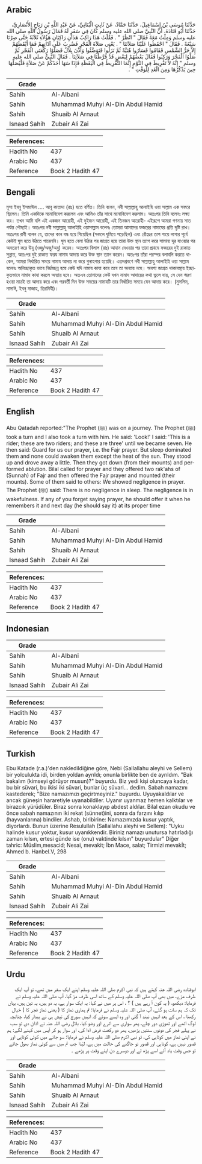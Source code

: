 ## Arabic


<div dir="rtl" lang="ar" style={{fontSize:'larger',backgroundColor:'#f8f9fa',padding:20}}>
حَدَّثَنَا مُوسَى بْنُ إِسْمَاعِيلَ، حَدَّثَنَا حَمَّادٌ، عَنْ ثَابِتٍ الْبُنَانِيِّ، عَنْ عَبْدِ اللَّهِ بْنِ رَبَاحٍ الأَنْصَارِيِّ، حَدَّثَنَا أَبُو قَتَادَةَ، أَنَّ النَّبِيَّ صلى الله عليه وسلم كَانَ فِي سَفَرٍ لَهُ فَمَالَ رَسُولُ اللَّهِ صلى الله عليه وسلم وَمِلْتُ مَعَهُ فَقَالَ ‏"‏ انْظُرْ ‏"‏ ‏.‏ فَقُلْتُ هَذَا رَاكِبٌ هَذَانِ رَاكِبَانِ هَؤُلاَءِ ثَلاَثَةٌ حَتَّى صِرْنَا سَبْعَةً ‏.‏ فَقَالَ ‏"‏ احْفَظُوا عَلَيْنَا صَلاَتَنَا ‏"‏ ‏.‏ يَعْنِي صَلاَةَ الْفَجْرِ فَضُرِبَ عَلَى آذَانِهِمْ فَمَا أَيْقَظَهُمْ إِلاَّ حَرُّ الشَّمْسِ فَقَامُوا فَسَارُوا هُنَيَّةً ثُمَّ نَزَلُوا فَتَوَضَّئُوا وَأَذَّنَ بِلاَلٌ فَصَلَّوْا رَكْعَتَىِ الْفَجْرِ ثُمَّ صَلَّوُا الْفَجْرَ وَرَكِبُوا فَقَالَ بَعْضُهُمْ لِبَعْضٍ قَدْ فَرَّطْنَا فِي صَلاَتِنَا ‏.‏ فَقَالَ النَّبِيُّ صلى الله عليه وسلم ‏"‏ إِنَّهُ لاَ تَفْرِيطَ فِي النَّوْمِ إِنَّمَا التَّفْرِيطُ فِي الْيَقَظَةِ فَإِذَا سَهَا أَحَدُكُمْ عَنْ صَلاَةٍ فَلْيُصَلِّهَا حِينَ يَذْكُرُهَا وَمِنَ الْغَدِ لِلْوَقْتِ ‏"‏ ‏.‏
</div>
<div style={{backgroundColor:'#f8f9fa',padding:20, marginBottom: 10}}><table> <thead> <tr> <th>Grade</th> <th></th> </tr> </thead> <tbody> <tr><td>Sahih</td><td>Al-Albani</td></tr><tr><td>Sahih</td><td>Muhammad Muhyi Al-Din Abdul Hamid</td></tr><tr><td>Sahih</td><td>Shuaib Al Arnaut</td></tr><tr><td>Isnaad Sahih</td><td>Zubair Ali Zai</td></tr></tbody></table><table> <thead> <tr> <th>References:</th> <th></th> </tr> </thead> <tbody><tr><td>Hadith No</td><td>437</td></tr><tr><td>Arabic No</td><td>437</td></tr><tr><td>Reference</td><td>Book 2 Hadith 47</td></tr></tbody></table></div>

## Bengali


<div dir="ltr" lang="bn" style={{fontSize:'larger',backgroundColor:'#f8f9fa',padding:20}}>
মূসা ইবনু ইসমাঈল .... আবূ কাতাদা (রাঃ) হতে বর্ণিত। তিনি বলেন, নবী সাল্লাল্লাহু আলাইহি ওয়া সাল্লাম এক সফরে ছিলেন। তিনি একদিকে মনোনিবেশ করলেন এবং আমিও তাঁর সাথে মনোনিবেশ করলাম। অতঃপর তিনি বলেনঃ লক্ষ্য কর। তখন আমি বলি এই একজন আরোহী, এই দুইজন আরোহী, এই তিনজন আরোহী- এইরূপে আমরা গণনায় সাত পর্যন্ত পৌছাই। অতঃপর নবী সাল্লাল্লাহু আলাইহি ওয়াসাল্লাম বলেনঃ তোমরা আমাদের ফজরের নামাযের প্রতি দৃষ্টি রাখ। অতঃপর রাবী বলেন যে, তাদের কান বন্ধ হয়ে গিয়েছিল (সকলে ঘুমিয়ে পড়েছিল) এবং রৌদ্রের তাপ গায়ে লাগার পূর্বে কেউই ঘুম হতে উঠতে পারেননি। ঘুম হতে বেলা উঠার পর জাগ্রত হয়ে তারা উক্ত স্থান ত্যাগ করে সামান্য দূর যাওয়ার পর অবতরণ করে উযূ (ওজু/অজু/অযু) করেন। অতঃপর বিলাল (রাঃ) আযান দেওয়ার পর তারা প্রথমে ফজরের দুই রাকাত সুন্নাত, অতঃপর দুই রাকাত ফরয নামায আদায় করে উক্ত স্থান ত্যাগ করেন। অতঃপর তাঁরা পরস্পর বলাবলি করতে থাকেন, আমরা নির্ধারিত সময়ে নামায আদায় না করে গুনাহগার হয়েছি। এতদশ্রবণে নবী সাল্লাল্লাহু আলাইহি ওয়া সাল্লাম বলেনঃ অনিচ্ছাকৃত ভাবে নির্দ্রাচ্ছন্ন হয়ে কেউ যদি নামায কাযা করে তবে তা অন্যায় নহে। অবশ্য জাগ্রত থাকাবস্থায় ইচ্ছাকৃতভাবে নামায কাযা করলে অন্যায় হবে। অতএব তোমাদের কেউ যখন নামায আদায়ের কথা ভুলে যায়, সে যেন স্মরণ হওয়া মাত্রই তা আদায় করে এবং পরবর্তী দিন উক্ত সময়ের নামাযটি তার নির্ধারিত সময়ে যেন আদায় করে। (মুসলিম, নাসাঈ, ইবনু মাজাহ, তিরমিযী)।
</div>
<div style={{backgroundColor:'#f8f9fa',padding:20, marginBottom: 10}}><table> <thead> <tr> <th>Grade</th> <th></th> </tr> </thead> <tbody> <tr><td>Sahih</td><td>Al-Albani</td></tr><tr><td>Sahih</td><td>Muhammad Muhyi Al-Din Abdul Hamid</td></tr><tr><td>Sahih</td><td>Shuaib Al Arnaut</td></tr><tr><td>Isnaad Sahih</td><td>Zubair Ali Zai</td></tr></tbody></table><table> <thead> <tr> <th>References:</th> <th></th> </tr> </thead> <tbody><tr><td>Hadith No</td><td>437</td></tr><tr><td>Arabic No</td><td>437</td></tr><tr><td>Reference</td><td>Book 2 Hadith 47</td></tr></tbody></table></div>

## English


<div dir="ltr" lang="en" style={{fontSize:'larger',backgroundColor:'#f8f9fa',padding:20}}>
Abu Qatadah reported:"The Prophet (ﷺ) was on a journey. The Prophet (ﷺ) took a turn and I also took a turn with him. He said: 'Look!' I said: 'This is a rider; these are two riders; and these are three' until we became seven. He then said: Guard for us our prayer, i.e. the Fajr prayer. But sleep dominated them and none could awaken them except the heat of the sun. They stood up and drove away a little. Then they got down (from their mounts) and performed ablution. Bilal called for prayer and they offered two rak'ahs of (Sunnah) of Fajr and then offered the Fajr prayer and mounted (their mounts). Some of them said to others: We showed negligence in prayer. The Prophet (ﷺ) said: There is no negligence in sleep. The negligence is in wakefulness. If any of you forget saying prayer, he should offer it when he remembers it and next day (he should say it) at its proper time
</div>
<div style={{backgroundColor:'#f8f9fa',padding:20, marginBottom: 10}}><table> <thead> <tr> <th>Grade</th> <th></th> </tr> </thead> <tbody> <tr><td>Sahih</td><td>Al-Albani</td></tr><tr><td>Sahih</td><td>Muhammad Muhyi Al-Din Abdul Hamid</td></tr><tr><td>Sahih</td><td>Shuaib Al Arnaut</td></tr><tr><td>Isnaad Sahih</td><td>Zubair Ali Zai</td></tr></tbody></table><table> <thead> <tr> <th>References:</th> <th></th> </tr> </thead> <tbody><tr><td>Hadith No</td><td>437</td></tr><tr><td>Arabic No</td><td>437</td></tr><tr><td>Reference</td><td>Book 2 Hadith 47</td></tr></tbody></table></div>

## Indonesian


<div dir="ltr" lang="id" style={{fontSize:'larger',backgroundColor:'#f8f9fa',padding:20}}>

</div>
<div style={{backgroundColor:'#f8f9fa',padding:20, marginBottom: 10}}><table> <thead> <tr> <th>Grade</th> <th></th> </tr> </thead> <tbody> <tr><td>Sahih</td><td>Al-Albani</td></tr><tr><td>Sahih</td><td>Muhammad Muhyi Al-Din Abdul Hamid</td></tr><tr><td>Sahih</td><td>Shuaib Al Arnaut</td></tr><tr><td>Isnaad Sahih</td><td>Zubair Ali Zai</td></tr></tbody></table><table> <thead> <tr> <th>References:</th> <th></th> </tr> </thead> <tbody><tr><td>Hadith No</td><td>437</td></tr><tr><td>Arabic No</td><td>437</td></tr><tr><td>Reference</td><td>Book 2 Hadith 47</td></tr></tbody></table></div>

## Turkish


<div dir="ltr" lang="tr" style={{fontSize:'larger',backgroundColor:'#f8f9fa',padding:20}}>
Ebu Katade (r.a.)'den nakledildiğine göre, Nebi (Sallallahu aleyhi ve Sellem) bir yolculukta idi, birden yoldan ayrıldı; onunla birlikte ben de ayrıldım. "Bak bakalım (kimseyi görüyor musun)?" buyurdu. Biz yedi kişi oluncaya kadar, bu bir süvari, bu ikisi iki süvari, bunlar üç süvari... dedim. Sabah namazını kastederek; "Bize namazımızı geçirtmeyiniz." buyurdu. Uyuyakaldılar ve ancak güneşin hararetiyle uyanabildiler. Uyanır uyanmaz hemen kalktılar ve birazcık yürüdüler. Biraz sonra konaklayıp abdest aldılar. Bilal ezan okudu ve önce sabah namazının iki rekat (sünnet)ini, sonra da farzını kılıp (hayvanlarına) bindiler. Ashab, biribirine: Namazımızda kusur yaptık, diyorlardı. Bunun üzerine Resulullah (Sallallahu aleyhi ve Sellem): "Uyku halinde kusur yoktur, kusur uyanıkkendir. Biriniz namazı unutursa hatırladığı zaman kılsın, ertesi günde ise (onu) vaktinde kılsın" buyurdular" Diğer tahric: Müslim,mesacid; Nesai, mevakit; İbn Mace, salat; Tirmizi mevakİt; Ahmed b. Hanbel.V, 298
</div>
<div style={{backgroundColor:'#f8f9fa',padding:20, marginBottom: 10}}><table> <thead> <tr> <th>Grade</th> <th></th> </tr> </thead> <tbody> <tr><td>Sahih</td><td>Al-Albani</td></tr><tr><td>Sahih</td><td>Muhammad Muhyi Al-Din Abdul Hamid</td></tr><tr><td>Sahih</td><td>Shuaib Al Arnaut</td></tr><tr><td>Isnaad Sahih</td><td>Zubair Ali Zai</td></tr></tbody></table><table> <thead> <tr> <th>References:</th> <th></th> </tr> </thead> <tbody><tr><td>Hadith No</td><td>437</td></tr><tr><td>Arabic No</td><td>437</td></tr><tr><td>Reference</td><td>Book 2 Hadith 47</td></tr></tbody></table></div>

## Urdu


<div dir="rtl" lang="ur" style={{fontSize:'larger',backgroundColor:'#f8f9fa',padding:20}}>
ابوقتادہ رضی اللہ عنہ کہتے ہیں کہ نبی اکرم صلی اللہ علیہ وسلم اپنے ایک سفر میں تھے، تو آپ ایک طرف مڑے، میں بھی آپ صلی اللہ علیہ وسلم کے ساتھ اسی طرف مڑ گیا، آپ صلی اللہ علیہ وسلم نے فرمایا: دیکھو، ( یہ کون آ رہے ہیں ) ؟ ، اس پر میں نے کہا: یہ ایک سوار ہے، یہ دو ہیں، یہ تین ہیں، یہاں تک کہ ہم سات ہو گئے، آپ صلی اللہ علیہ وسلم نے فرمایا: تم ہماری نماز کا ( یعنی نماز فجر کا ) خیال رکھنا ، اس کے بعد انہیں نیند آ گئی اور وہ ایسے سوئے کہ انہیں سورج کی تپش ہی نے بیدار کیا، چنانچہ لوگ اٹھے اور تھوڑی دور چلے، پھر سواری سے اترے اور وضو کیا، بلال رضی اللہ عنہ نے اذان دی تو سب نے پہلے فجر کی دونوں سنتیں پڑھیں، پھر دو رکعت فرض ادا کی، اور سوار ہو کر آپس میں کہنے لگے: ہم نے اپنی نماز میں کوتاہی کی، تو نبی اکرم صلی اللہ علیہ وسلم نے فرمایا: سو جانے میں کوئی کوتاہی اور قصور نہیں ہے، کوتاہی اور قصور تو جاگنے کی حالت میں ہے، لہٰذا جب تم میں سے کوئی نماز بھول جائے تو جس وقت یاد آئے اسے پڑھ لے اور دوسرے دن اپنے وقت پر پڑھے ۔
</div>
<div style={{backgroundColor:'#f8f9fa',padding:20, marginBottom: 10}}><table> <thead> <tr> <th>Grade</th> <th></th> </tr> </thead> <tbody> <tr><td>Sahih</td><td>Al-Albani</td></tr><tr><td>Sahih</td><td>Muhammad Muhyi Al-Din Abdul Hamid</td></tr><tr><td>Sahih</td><td>Shuaib Al Arnaut</td></tr><tr><td>Isnaad Sahih</td><td>Zubair Ali Zai</td></tr></tbody></table><table> <thead> <tr> <th>References:</th> <th></th> </tr> </thead> <tbody><tr><td>Hadith No</td><td>437</td></tr><tr><td>Arabic No</td><td>437</td></tr><tr><td>Reference</td><td>Book 2 Hadith 47</td></tr></tbody></table></div>